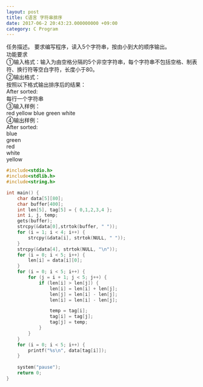 ```yaml
---
layout: post
title: C语言 字符串排序
date: 2017-06-2 20:43:23.000000000 +09:00
category: C Program
---
```

任务描述。
要求编写程序，读入5个字符串，按由小到大的顺序输出。  
功能要求  
①输入格式：输入为由空格分隔的5个非空字符串，每个字符串不包括空格、制表符、换行符等空白字符，长度小于80。  
②输出格式：  
按照以下格式输出排序后的结果：  
After sorted:  
每行一个字符串  
③输入样例：  
red yellow blue green white  
④输出样例：  
After sorted:  
blue  
green  
red  
white  
yellow  

```c
#include<stdio.h>
#include<stdlib.h>
#include<string.h>

int main() {
	char data[5][80];
	char buffer[400];
	int len[5], tag[5] = { 0,1,2,3,4 };
	int i, j, temp;
	gets(buffer);
	strcpy(&data[0],strtok(buffer, " "));
	for (i = 1; i < 4; i++) {
		strcpy(&data[i], strtok(NULL, " "));
	}
	strcpy(&data[4], strtok(NULL, "\n"));
	for (i = 0; i < 5; i++) {
		len[i] = data[i][0];
	}
	for (i = 0; i < 5; i++) {
		for (j = i + 1; j < 5; j++) {
			if (len[i] > len[j]) {
				len[i] = len[i] + len[j];
				len[j] = len[i] - len[j];
				len[i] = len[i] - len[j];

				temp = tag[i];
				tag[i] = tag[j];
				tag[j] = temp;
			}
		}
	}
	for (i = 0; i < 5; i++) {
		printf("%s\n", data[tag[i]]);
	}
	
	system("pause");
	return 0;
}
```
